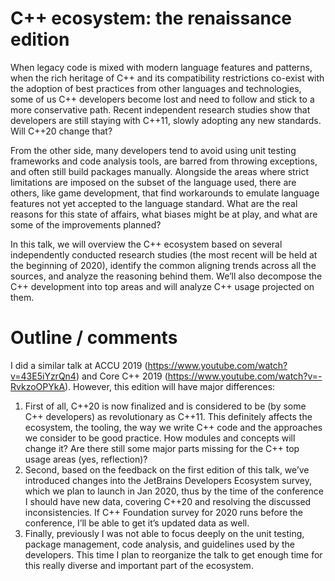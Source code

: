 # C++ ecosystem: the renaissance edition
When legacy code is mixed with modern language features and patterns, when the rich heritage of C++ and its compatibility restrictions co-exist with the adoption of best practices from other languages and technologies, some of us C++ developers become lost and need to follow and stick to a more conservative path. Recent independent research studies show that developers are still staying with C++11, slowly adopting any new standards. Will C++20 change that?

From the other side, many developers tend to avoid using unit testing frameworks and code analysis tools, are barred from throwing exceptions, and often still build packages manually. Alongside the areas where strict limitations are imposed on the subset of the language used, there are others, like game development, that find workarounds to emulate language features not yet accepted to the language standard. What are the real reasons for this state of affairs, what biases might be at play, and what are some of the improvements planned?

In this talk, we will overview the C++ ecosystem based on several independently conducted research studies (the most recent will be held at the beginning of 2020), identify the common aligning trends across all the sources, and analyze the reasoning behind them. We’ll also decompose the C++ development into top areas and will analyze C++ usage projected on them.

# Outline / comments

I did a similar talk at ACCU 2019 (https://www.youtube.com/watch?v=43E5iYzrQn4) and Core C++ 2019 (https://www.youtube.com/watch?v=-RvkzoOPYkA). However, this edition will have major differences:
1. First of all, C++20 is now finalized and is considered to be (by some C++ developers) as revolutionary as C++11. This definitely affects the ecosystem, the tooling, the way we write C++ code and the approaches we consider to be good practice. How modules and concepts will change it? Are there still some major parts missing for the C++ top usage areas (yes, reflection)?
2. Second, based on the feedback on the first edition of this talk, we’ve introduced changes into the JetBrains Developers Ecosystem survey, which we plan to launch in Jan 2020, thus by the time of the conference I should have new data, covering C++20 and resolving the discussed inconsistencies. If C++ Foundation survey for 2020 runs before the conference, I’ll be able to get it’s updated data as well.
3. Finally, previously I was not able to focus deeply on the unit testing, package management, code analysis, and guidelines used by the developers. This time I plan to reorganize the talk to get enough time for this really diverse and important part of the ecosystem.
